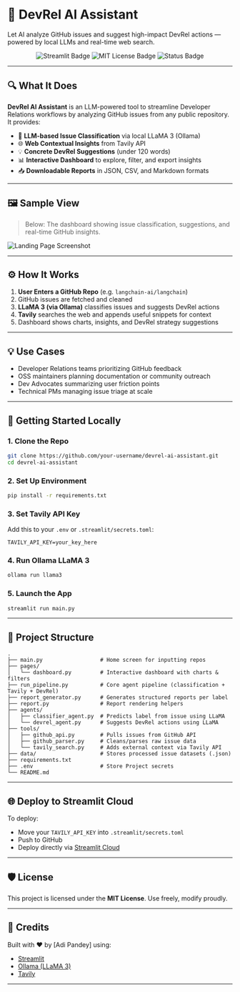 # 🚀 DevRel AI Assistant

Let AI analyze GitHub issues and suggest high-impact DevRel actions — powered by local LLMs and real-time web search.

<p align="center">
  <img src="https://img.shields.io/badge/Built%20with-Streamlit-ff4b4b?logo=streamlit&logoColor=white" alt="Streamlit Badge"/>
  <img src="https://img.shields.io/badge/License-MIT-green" alt="MIT License Badge"/>
  <img src="https://img.shields.io/badge/Status-Project%20Complete-blue" alt="Status Badge"/>
</p>

---

## 🔍 What It Does

**DevRel AI Assistant** is an LLM-powered tool to streamline Developer Relations workflows by analyzing GitHub issues from any public repository. It provides:

- 🧠 **LLM-based Issue Classification** via local LLaMA 3 (Ollama)
- 🌐 **Web Contextual Insights** from Tavily API
- 💡 **Concrete DevRel Suggestions** (under 120 words)
- 📊 **Interactive Dashboard** to explore, filter, and export insights
- 📥 **Downloadable Reports** in JSON, CSV, and Markdown formats

---

## 🖼️ Sample View

> Below: The dashboard showing issue classification, suggestions, and real-time GitHub insights.

![Landing Page Screenshot](.github/landing_screenshot.png)

---

## ⚙️ How It Works

1. **User Enters a GitHub Repo** (e.g. `langchain-ai/langchain`)
2. GitHub issues are fetched and cleaned
3. **LLaMA 3 (via Ollama)** classifies issues and suggests DevRel actions
4. **Tavily** searches the web and appends useful snippets for context
5. Dashboard shows charts, insights, and DevRel strategy suggestions

---

## 💡 Use Cases

- Developer Relations teams prioritizing GitHub feedback
- OSS maintainers planning documentation or community outreach
- Dev Advocates summarizing user friction points
- Technical PMs managing issue triage at scale

---

## 🚀 Getting Started Locally

### 1. Clone the Repo
```bash
git clone https://github.com/your-username/devrel-ai-assistant.git
cd devrel-ai-assistant
````

### 2. Set Up Environment

```bash
pip install -r requirements.txt
```

### 3. Set Tavily API Key

Add this to your `.env` or `.streamlit/secrets.toml`:

```
TAVILY_API_KEY=your_key_here
```

### 4. Run Ollama LLaMA 3

```bash
ollama run llama3
```

### 5. Launch the App

```bash
streamlit run main.py
```

---

## 📁 Project Structure

```
.
├── main.py                  # Home screen for inputting repos
├── pages/
│   └── dashboard.py         # Interactive dashboard with charts & filters
├── run_pipeline.py          # Core agent pipeline (classification + Tavily + DevRel)
├── report_generator.py      # Generates structured reports per label
├── report.py                # Report rendering helpers
├── agents/
│   ├── classifier_agent.py  # Predicts label from issue using LLaMA
│   └── devrel_agent.py      # Suggests DevRel actions using LLaMA
├── tools/
│   ├── github_api.py        # Pulls issues from GitHub API
│   ├── github_parser.py     # Cleans/parses raw issue data
│   └── tavily_search.py     # Adds external context via Tavily API
├── data/                    # Stores processed issue datasets (.json)
├── requirements.txt
├── .env                     # Store Project secrets
└── README.md
```

---

## 🌐 Deploy to Streamlit Cloud

To deploy:

* Move your `TAVILY_API_KEY` into `.streamlit/secrets.toml`
* Push to GitHub
* Deploy directly via [Streamlit Cloud](https://streamlit.io/cloud)

---

## 🛡️ License

This project is licensed under the **MIT License**. Use freely, modify proudly.

---

## 🙌 Credits

Built with ❤️ by \[Adi Pandey] using:

* [Streamlit](https://streamlit.io/)
* [Ollama (LLaMA 3)](https://ollama.com/)
* [Tavily](https://www.tavily.com/)

---
